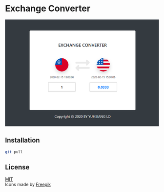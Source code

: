 # Exchange Converter


![Schematic view](/img/example_image.png)

## Installation

```bash
git pull
```

## License

[MIT](https://choosealicense.com/licenses/mit/) \
Icons made by [Freepik](https://www.flaticon.com/authors/freepik/)
